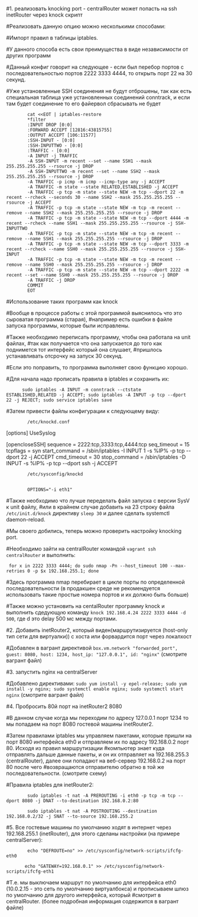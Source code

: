 

#1. реализовать knocking port - centralRouter может попасть на ssh inetRouter через knock скрипт

#Реализовать данную опцию можно несколькими способами:

#Импорт правил в таблицы iptables.

#У данного способа есть свои преимущества в виде независимости от других программ

#Данный конфиг говорит на следующее - если был перебор портов с последовательностью портов 2222 3333 4444, то открыть порт 22 на 30 секунд.

#Уже установленные SSH соединения не будут отброшены, так как есть специальная таблица уже установленных соединений conntrack, и если там будет соединение то его файервол сбрасывать не будет 


            cat <<EOT | iptables-restore
            *filter
            :INPUT DROP [0:0]
            :FORWARD ACCEPT [12816:43815755]
            :OUTPUT ACCEPT [106:11577]
            :SSH-INPUT - [0:0]
            :SSH-INPUTTWO - [0:0]
            :TRAFFIC - [0:0]
            -A INPUT -j TRAFFIC
            -A SSH-INPUT -m recent --set --name SSH1 --mask 255.255.255.255 --rsource -j DROP
            -A SSH-INPUTTWO -m recent --set --name SSH2 --mask 255.255.255.255 --rsource -j DROP
            -A TRAFFIC -p icmp -m icmp --icmp-type any -j ACCEPT
            -A TRAFFIC -m state --state RELATED,ESTABLISHED -j ACCEPT
            -A TRAFFIC -p tcp -m state --state NEW -m tcp --dport 22 -m recent --rcheck --seconds 30 --name SSH2 --mask 255.255.255.255 --rsource -j ACCEPT
            -A TRAFFIC -p tcp -m state --state NEW -m tcp -m recent --remove --name SSH2 --mask 255.255.255.255 --rsource -j DROP
            -A TRAFFIC -p tcp -m state --state NEW -m tcp --dport 4444 -m recent --rcheck --name SSH1 --mask 255.255.255.255 --rsource -j SSH-INPUTTWO
            -A TRAFFIC -p tcp -m state --state NEW -m tcp -m recent --remove --name SSH1 --mask 255.255.255.255 --rsource -j DROP
            -A TRAFFIC -p tcp -m state --state NEW -m tcp --dport 3333 -m recent --rcheck --name SSH0 --mask 255.255.255.255 --rsource -j SSH-INPUT
            -A TRAFFIC -p tcp -m state --state NEW -m tcp -m recent --remove --name SSH0 --mask 255.255.255.255 --rsource -j DROP
            -A TRAFFIC -p tcp -m state --state NEW -m tcp --dport 2222 -m recent --set --name SSH0 --mask 255.255.255.255 --rsource -j DROP
            -A TRAFFIC -j DROP
            COMMIT
            EOT

#Использование таких программ как knock

#Вообще в процессе работы с этой программой выяснилось что это сыроватая программа (старая),
#например есть ошибки в файле запуска программы, которые были исправлены.

#Также необходимо переписать программу, чтобы она работала на unit файлах,
#так как получается что она запускается до того как поднимется тот интерфейс который она слушает,
#пришлось устанавливать отсрочку на запуск 30 секунд.

#Если это поправить, то программа выполняет свою функцию хорошо.

#Для начала надо прописать правила в iptables и сохранить их:

          sudo iptables -A INPUT -m conntrack --ctstate ESTABLISHED,RELATED -j ACCEPT; sudo iptables -A INPUT -p tcp --dport 22 -j REJECT; sudo service iptables save

#Затем привести файлы конфигурации к следующему виду:

            /etc/knockd.conf


[options]
	UseSyslog

[opencloseSSH]
	sequence      = 2222:tcp,3333:tcp,4444:tcp
        seq_timeout   = 15
        tcpflags      = syn
        start_command = /sbin/iptables -I INPUT 1 -s %IP% -p tcp --dport 22 -j ACCEPT
        cmd_timeout   = 30
        stop_command  = /sbin/iptables -D INPUT -s %IP% -p tcp --dport ssh -j ACCEPT


            /etc/sysconfig/knockd


            OPTIONS="-i eth1"


#Также необходимо что лучше переделать файл запуска с версии SysV к unit файлу,
#или в крайнем случае добавить на 23 строку файла ```/etc/init.d/knock``` директиву ```sleep 30``` и далее сделать systemctl daemon-reload. 

#Мы своего добились, теперь можно проверить настройку knocking port.

#Необходимо зайти на centralRouter командой ```vagrant ssh centralRouter``` и выполнить:

```
 for x in 2222 3333 4444; do sudo nmap -Pn --host_timeout 100 --max-retries 0 -p $x 192.168.255.1; done
```
#Здесь программа nmap перебирает в цикле порты по определенной последовательности (в продакшен среде не рекомендуется использовать такие простые номера портов и их должно быть больше)

#Также можно установить на centalRouter программу knock и выполнить сдедующую команду ```knock 192.168.4.24 2222 3333 4444 -d 500```, где d это delay 500 мс между портами.


#2. Добавить inetRouter2, который виден(маршрутизируется (host-only тип сети для виртуалки)) с хоста или форвардится порт через локалхост

#Добавлен в вагрант директивой ```box.vm.network "forwarded_port", guest: 8080, host: 1234, host_ip: "127.0.0.1", id: "nginx"``` (смотрите вагрант файл)

#3. запустить nginx на centralServer 

#Добавлено директивами: ```sudo yum install -y epel-release; sudo yum install -y nginx; sudo systemctl enable nginx; sudo systemctl start nginx``` (смотрите вагрант файл)

#4. Пробросить 80й порт на inetRouter2 8080

#В данном случае когда мы переходим по адресу 127.0.0.1 порт 1234 то мы попадаем на порт 8080 гостевой машины inetRouter2.

#Затем правилами iptables мы управляем пакетами, которые пришли на порт 8080 интерфейса eth0 и отправляем их по адресу 192.168.0.2 порт 80. Исходя из правил маршрутизации #компьютер знает куда отправлять дальше данные пакеты, и он их отправляет на 192.168.255.3 (centralRouter), далее они попадают на веб-сервер 192.168.0.2 на порт 80 после чего #возвращаются отправителю обратно в той же последовательности. (смотрите схему)

#Правила iptables для inetRouter2:

            sudo iptables -t nat -A PREROUTING -i eth0 -p tcp -m tcp --dport 8080 -j DNAT --to-destination 192.168.0.2:80

            sudo iptables -t nat -A POSTROUTING --destination 192.168.0.2/32 -j SNAT --to-source 192.168.255.2


#5. Все гостевые машины по умолчанию ходят в интернет через 192.168.255.1 (inetRouter), для этого сделаны настройки (на примере centralServer):

            echo "DEFROUTE=no" >> /etc/sysconfig/network-scripts/ifcfg-eth0
 
           echo "GATEWAY=192.168.0.1" >> /etc/sysconfig/network-scripts/ifcfg-eth1

#Т.е. мы выключаем маршрут по умолчанию для интерфейса eth0 (10.0.2.15 - это сеть по умолчанию виртуалбокса) и прописываем шлюз по умолчанию для другого интерфейса, который #смотрит в centralRouter. (более подробная информация содержится в вагрант файле)

